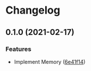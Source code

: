 # Changelog

## 0.1.0 (2021-02-17)


### Features

* Implement Memory ([6e41f14](https://www.github.com/humanwhocodes/memory/commit/6e41f14d7bdaf92ec9c4042896a54c47fd0a6f8f))
